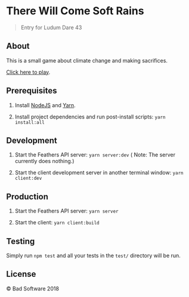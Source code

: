# There Will Come Soft Rains

> Entry for Ludum Dare 43

## About


This is a small game about climate change and making sacrifices.

[Click here to play](https://tinyurl.com/43softrains-v1-1).


## Prerequisites

1. Install [NodeJS](https://nodejs.org/) and [Yarn](https://yarnpkg.com/).

2. Install project dependencies and run post-install scripts: `yarn install:all`


## Development

1. Start the Feathers API server: `yarn server:dev` ( Note: The server currently does nothing.)

2. Start the client development server in another terminal window: `yarn client:dev`


## Production

1. Start the Feathers API server: `yarn server`

2. Start the client: `yarn client:build`


## Testing

Simply run `npm test` and all your tests in the `test/` directory will be run.


## License

© Bad Software 2018
